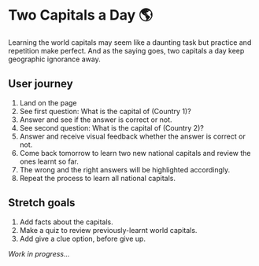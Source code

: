 # Two Capitals a Day 🌎
Learning the world capitals may seem like a daunting task but practice and repetition make perfect. And as the saying goes, two capitals a day keep geographic ignorance away.  

## User journey 
1. Land on the page 
2. See first question: What is the capital of (Country 1)?
3. Answer and see if the answer is correct or not.
4. See second question: What is the capital of (Country 2)?
5. Answer and receive visual feedback whether the answer is correct or not. 
6. Come back tomorrow to learn two new national capitals and review the ones learnt so far.
7. The wrong and the right answers will be highlighted accordingly.
8. Repeat the process to learn all national capitals.

## Stretch goals
1. Add facts about the capitals.
2. Make a quiz to review previously-learnt world capitals.
3. Add give a clue option, before give up.

_Work in progress..._